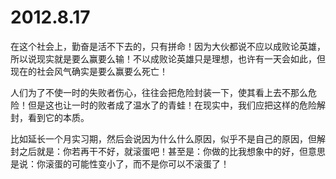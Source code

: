 # 2012.8.17

在这个社会上，勤奋是活不下去的，只有拼命！因为大伙都说不应以成败论英雄，所以说现实就是要么赢要么输！不以成败论英雄只是理想，也许有一天会如此，但现在的社会风气确实是要么赢要么死亡！

人们为了不使一时的失败者伤心，往往会把危险封装一下，使其看上去不那么危险！但是这也让一时的败者成了温水了的青蛙！在现实中，我们应把这样的危险解封，看到它的本质。

比如延长一个月实习期，然后会说因为什么什么原因，似乎不是自己的原因，但解封之后就是：你若再干不好，就滚蛋吧！甚至是：你做的比我想象中的好，但意思是说：你滚蛋的可能性变小了，而不是你可以不滚蛋了！